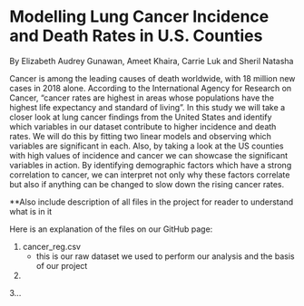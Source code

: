 # Modelling Lung Cancer Incidence and Death Rates in U.S. Counties
By Elizabeth Audrey Gunawan, Ameet Khaira, Carrie Luk and Sheril Natasha

Cancer is among the leading causes of death worldwide, with 18 million new cases in 2018 alone. According to the International Agency for Research on Cancer, “cancer rates are highest in areas whose populations have the highest life expectancy and standard of living”. In this study we will take a closer look at lung cancer findings from the United States and identify which variables in our dataset contribute to higher incidence and death rates. We will do this by fitting two linear models and observing which variables are significant in each. Also, by taking a look at the US counties with high values of incidence and cancer we can showcase the significant variables in action. By identifying demographic factors which have a strong correlation to cancer, we can interpret not only why these factors correlate but also if anything can be changed to slow down the rising cancer rates.


**Also include description of all files in the project for reader to understand what is in it

Here is an explanation of the files on our GitHub page:

1. cancer_reg.csv
   - this is our raw dataset we used to perform our analysis and the basis of our project
2. 
3...


